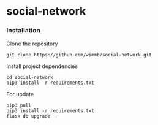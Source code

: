 # social-network

### Installation

Clone the repository
```
git clone https://github.com/wimmb/social-network.git
```

Install project dependencies
```
cd social-network
pip3 install -r requirements.txt
```

For update
```
pip3 pull
pip3 install -r requirements.txt
flask db upgrade
```